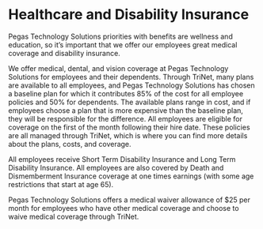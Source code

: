 # Healthcare and Disability Insurance

Pegas Technology Solutions priorities with benefits are wellness and education, so it’s important that we offer our employees great medical coverage and disability insurance.

We offer medical, dental, and vision coverage at Pegas Technology Solutions for employees and their dependents. Through TriNet, many plans are available to all employees, and Pegas Technology Solutions has chosen a baseline plan for which it contributes 85% of the cost for all employee policies and 50% for dependents. The available plans range in cost, and if employees choose a plan that is more expensive than the baseline plan, they will be responsible for the difference. All employees are eligible for coverage on the first of the month following their hire date. These policies are all managed through TriNet, which is where you can find more details about the plans, costs, and coverage.

All employees receive Short Term Disability Insurance and Long Term Disability Insurance. All employees are also covered by Death and Dismemberment Insurance coverage at one times earnings (with some age restrictions that start at age 65).

Pegas Technology Solutions offers a medical waiver allowance of $25 per month for employees who have other medical coverage and choose to waive medical coverage through TriNet.
